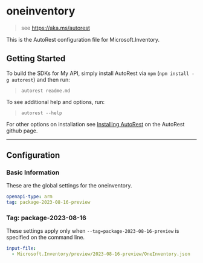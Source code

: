 # oneinventory

> see https://aka.ms/autorest

This is the AutoRest configuration file for Microsoft.Inventory.

## Getting Started

To build the SDKs for My API, simply install AutoRest via `npm` (`npm install -g autorest`) and then run:

> `autorest readme.md`

To see additional help and options, run:

> `autorest --help`

For other options on installation see [Installing AutoRest](https://aka.ms/autorest/install) on the AutoRest github page.

---

## Configuration

### Basic Information

These are the global settings for the oneinventory.

```yaml
openapi-type: arm
tag: package-2023-08-16-preview
```

### Tag: package-2023-08-16

These settings apply only when `--tag=package-2023-08-16-preview` is specified on the command line.

```yaml $(tag) == 'package-2023-08-16-preview'
input-file:
  - Microsoft.Inventory/preview/2023-08-16-preview/OneInventory.json
```